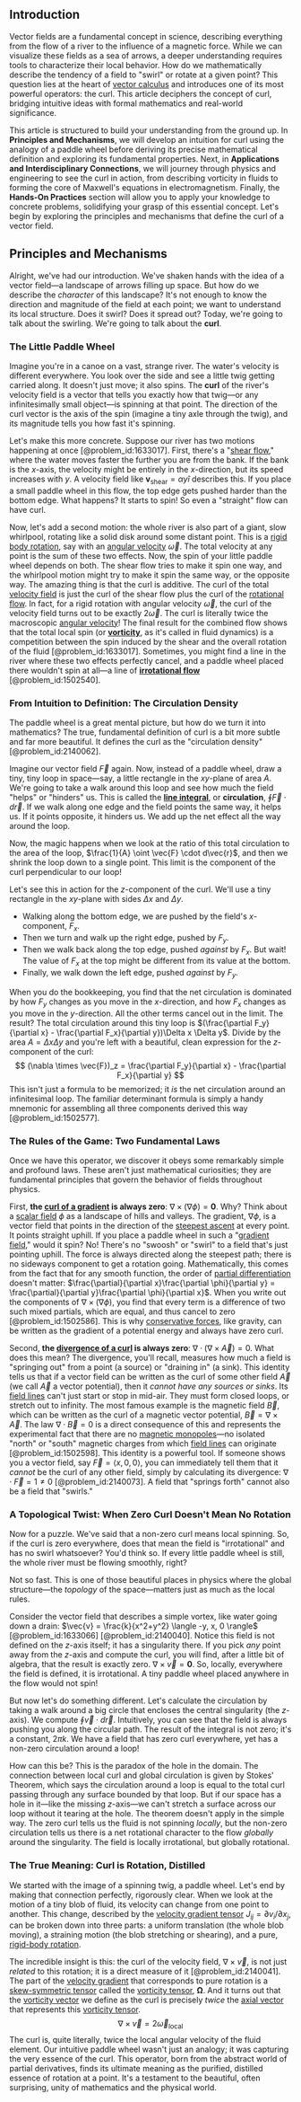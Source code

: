 ## Introduction
Vector fields are a fundamental concept in science, describing everything from the flow of a river to the influence of a magnetic force. While we can visualize these fields as a sea of arrows, a deeper understanding requires tools to characterize their local behavior. How do we mathematically describe the tendency of a field to "swirl" or rotate at a given point? This question lies at the heart of [vector calculus](@article_id:146394) and introduces one of its most powerful operators: the curl. This article deciphers the concept of curl, bridging intuitive ideas with formal mathematics and real-world significance.

This article is structured to build your understanding from the ground up. In **Principles and Mechanisms**, we will develop an intuition for curl using the analogy of a paddle wheel before deriving its precise mathematical definition and exploring its fundamental properties. Next, in **Applications and Interdisciplinary Connections**, we will journey through physics and engineering to see the curl in action, from describing vorticity in fluids to forming the core of Maxwell's equations in electromagnetism. Finally, the **Hands-On Practices** section will allow you to apply your knowledge to concrete problems, solidifying your grasp of this essential concept. Let's begin by exploring the principles and mechanisms that define the curl of a vector field.

## Principles and Mechanisms

Alright, we've had our introduction. We've shaken hands with the idea of a vector field—a landscape of arrows filling up space. But how do we describe the *character* of this landscape? It's not enough to know the direction and magnitude of the field at each point; we want to understand its local structure. Does it swirl? Does it spread out? Today, we're going to talk about the swirling. We're going to talk about the **curl**.

### The Little Paddle Wheel

Imagine you're in a canoe on a vast, strange river. The water's velocity is different everywhere. You look over the side and see a little twig getting carried along. It doesn't just move; it also spins. The **curl** of the river's velocity field is a vector that tells you exactly how that twig—or any infinitesimally small object—is spinning at that point. The direction of the curl vector is the axis of the spin (imagine a tiny axle through the twig), and its magnitude tells you how fast it's spinning.

Let's make this more concrete. Suppose our river has two motions happening at once [@problem_id:1633017]. First, there's a "[shear flow](@article_id:266323)," where the water moves faster the further you are from the bank. If the bank is the $x$-axis, the velocity might be entirely in the $x$-direction, but its speed increases with $y$. A velocity field like $\mathbf{v}_{\text{shear}} = \alpha y \hat{i}$ describes this. If you place a small paddle wheel in this flow, the top edge gets pushed harder than the bottom edge. What happens? It starts to spin! So even a "straight" flow can have curl.

Now, let's add a second motion: the whole river is also part of a giant, slow whirlpool, rotating like a solid disk around some distant point. This is a [rigid body rotation](@article_id:166530), say with an [angular velocity](@article_id:192045) $\vec{\omega}$. The total velocity at any point is the sum of these two effects. Now, the spin of your little paddle wheel depends on both. The shear flow tries to make it spin one way, and the whirlpool motion might try to make it spin the same way, or the opposite way. The amazing thing is that the curl is additive. The curl of the total [velocity field](@article_id:270967) is just the curl of the shear flow plus the curl of the [rotational flow](@article_id:276243). In fact, for a rigid rotation with angular velocity $\vec{\omega}$, the curl of the velocity field turns out to be exactly $2\vec{\omega}$. The curl is literally twice the macroscopic [angular velocity](@article_id:192045)! The final result for the combined flow shows that the total local spin (or **[vorticity](@article_id:142253)**, as it's called in fluid dynamics) is a competition between the spin induced by the shear and the overall rotation of the fluid [@problem_id:1633017]. Sometimes, you might find a line in the river where these two effects perfectly cancel, and a paddle wheel placed there wouldn't spin at all—a line of **[irrotational flow](@article_id:158764)** [@problem_id:1502540].

### From Intuition to Definition: The Circulation Density

The paddle wheel is a great mental picture, but how do we turn it into mathematics? The true, fundamental definition of curl is a bit more subtle and far more beautiful. It defines the curl as the "circulation density" [@problem_id:2140062].

Imagine our vector field $\vec{F}$ again. Now, instead of a paddle wheel, draw a tiny, tiny loop in space—say, a little rectangle in the $xy$-plane of area $A$. We're going to take a walk around this loop and see how much the field "helps" or "hinders" us. This is called the **[line integral](@article_id:137613)**, or **circulation**, $\oint \vec{F} \cdot d\vec{r}$. If we walk along one edge and the field points the same way, it helps us. If it points opposite, it hinders us. We add up the net effect all the way around the loop.

Now, the magic happens when we look at the ratio of this total circulation to the area of the loop, $\frac{1}{A} \oint \vec{F} \cdot d\vec{r}$, and then we shrink the loop down to a single point. This limit is the component of the curl perpendicular to our loop!

Let's see this in action for the $z$-component of the curl. We'll use a tiny rectangle in the $xy$-plane with sides $\Delta x$ and $\Delta y$.
- Walking along the bottom edge, we are pushed by the field's $x$-component, $F_x$.
- Then we turn and walk up the right edge, pushed by $F_y$.
- Then we walk back along the top edge, pushed *against* by $F_x$. But wait! The value of $F_x$ at the top might be different from its value at the bottom.
- Finally, we walk down the left edge, pushed *against* by $F_y$.

When you do the bookkeeping, you find that the net circulation is dominated by how $F_y$ changes as you move in the $x$-direction, and how $F_x$ changes as you move in the $y$-direction. All the other terms cancel out in the limit. The result? The total circulation around this tiny loop is $(\frac{\partial F_y}{\partial x} - \frac{\partial F_x}{\partial y})\Delta x \Delta y$. Divide by the area $A = \Delta x \Delta y$ and you're left with a beautiful, clean expression for the $z$-component of the curl:
$$ (\nabla \times \vec{F})_z = \frac{\partial F_y}{\partial x} - \frac{\partial F_x}{\partial y} $$
This isn't just a formula to be memorized; it *is* the net circulation around an infinitesimal loop. The familiar determinant formula is simply a handy mnemonic for assembling all three components derived this way [@problem_id:1502577].

### The Rules of the Game: Two Fundamental Laws

Once we have this operator, we discover it obeys some remarkably simple and profound laws. These aren't just mathematical curiosities; they are fundamental principles that govern the behavior of fields throughout physics.

First, **the [curl of a gradient](@article_id:273674) is always zero**: $\nabla \times (\nabla \phi) = \mathbf{0}$.
Why? Think about a [scalar field](@article_id:153816) $\phi$ as a landscape of hills and valleys. The gradient, $\nabla \phi$, is a vector field that points in the direction of the [steepest ascent](@article_id:196451) at every point. It points straight uphill. If you place a paddle wheel in such a "[gradient field](@article_id:275399)," would it spin? No! There's no "swoosh" or "swirl" to a field that's just pointing uphill. The force is always directed along the steepest path; there is no sideways component to get a rotation going. Mathematically, this comes from the fact that for any smooth function, the order of [partial differentiation](@article_id:194118) doesn't matter: $\frac{\partial}{\partial x}\frac{\partial \phi}{\partial y} = \frac{\partial}{\partial y}\frac{\partial \phi}{\partial x}$. When you write out the components of $\nabla \times (\nabla \phi)$, you find that every term is a difference of two such mixed partials, which are equal, and thus cancel to zero [@problem_id:1502586]. This is why [conservative forces](@article_id:170092), like gravity, can be written as the gradient of a potential energy and always have zero curl.

Second, **the [divergence of a curl](@article_id:271068) is always zero**: $\nabla \cdot (\nabla \times \vec{A}) = 0$.
What does this mean? The divergence, you'll recall, measures how much a field is "springing out" from a point (a source) or "draining in" (a sink). This identity tells us that if a vector field can be written as the curl of some other field $\vec{A}$ (we call $\vec{A}$ a vector potential), then it *cannot have any sources or sinks*. Its [field lines](@article_id:171732) can't just start or stop in mid-air. They must form closed loops, or stretch out to infinity. The most famous example is the magnetic field $\vec{B}$, which can be written as the curl of a magnetic vector potential, $\vec{B} = \nabla \times \vec{A}$. The law $\nabla \cdot \vec{B} = 0$ is a direct consequence of this and represents the experimental fact that there are no [magnetic monopoles](@article_id:142323)—no isolated "north" or "south" magnetic charges from which [field lines](@article_id:171732) can originate [@problem_id:1502598]. This identity is a powerful tool. If someone shows you a vector field, say $\vec{F} = \langle x, 0, 0 \rangle$, you can immediately tell them that it *cannot* be the curl of any other field, simply by calculating its divergence: $\nabla \cdot \vec{F} = 1 \neq 0$ [@problem_id:2140073]. A field that "springs forth" cannot also be a field that "swirls."

### A Topological Twist: When Zero Curl Doesn't Mean No Rotation

Now for a puzzle. We've said that a non-zero curl means local spinning. So, if the curl is zero everywhere, does that mean the field is "irrotational" and has no swirl whatsoever? You'd think so. If every little paddle wheel is still, the whole river must be flowing smoothly, right?

Not so fast. This is one of those beautiful places in physics where the global structure—the *topology* of the space—matters just as much as the local rules.

Consider the vector field that describes a simple vortex, like water going down a drain: $\vec{v} = \frac{k}{x^2+y^2} \langle -y, x, 0 \rangle$ [@problem_id:1633066] [@problem_id:2140040]. Notice this field is not defined on the $z$-axis itself; it has a singularity there. If you pick *any* point away from the $z$-axis and compute the curl, you will find, after a little bit of algebra, that the result is exactly zero. $\nabla \times \vec{v} = \mathbf{0}$. So, locally, everywhere the field is defined, it is irrotational. A tiny paddle wheel placed anywhere in the flow would not spin!

But now let's do something different. Let's calculate the circulation by taking a walk around a big circle that encloses the central singularity (the $z$-axis). We compute $\oint \vec{v} \cdot d\vec{r}$. Intuitively, you can see that the field is always pushing you along the circular path. The result of the integral is not zero; it's a constant, $2\pi k$. We have a field that has zero curl everywhere, yet has a non-zero circulation around a loop!

How can this be? This is the paradox of the hole in the domain. The connection between local curl and global circulation is given by Stokes' Theorem, which says the circulation around a loop is equal to the total curl passing through any surface bounded by that loop. But if our space has a hole in it—like the missing $z$-axis—we can't stretch a surface across our loop without it tearing at the hole. The theorem doesn't apply in the simple way. The zero curl tells us the fluid is not spinning *locally*, but the non-zero circulation tells us there is a net rotational character to the flow *globally* around the singularity. The field is locally irrotational, but globally rotational.

### The True Meaning: Curl is Rotation, Distilled

We started with the image of a spinning twig, a paddle wheel. Let's end by making that connection perfectly, rigorously clear. When we look at the motion of a tiny blob of fluid, its velocity can change from one point to another. This change, described by the [velocity gradient tensor](@article_id:270434) $J_{ij} = \partial v_i / \partial x_j$, can be broken down into three parts: a uniform translation (the whole blob moving), a straining motion (the blob stretching or shearing), and a pure, [rigid-body rotation](@article_id:268129).

The incredible insight is this: the curl of the velocity field, $\nabla \times \vec{v}$, is not just *related* to this rotation; it is a direct measure of it [@problem_id:2140041]. The part of the [velocity gradient](@article_id:261192) that corresponds to pure rotation is a [skew-symmetric tensor](@article_id:198855) called the [vorticity tensor](@article_id:189127), $\mathbf{\Omega}$. And it turns out that the [vorticity vector](@article_id:187173) we define as the curl is precisely *twice* the [axial vector](@article_id:191335) that represents this [vorticity tensor](@article_id:189127).
$$ \nabla \times \vec{v} = 2 \vec{\omega}_{\text{local}} $$
The curl is, quite literally, twice the local angular velocity of the fluid element. Our intuitive paddle wheel wasn't just an analogy; it was capturing the very essence of the curl. This operator, born from the abstract world of partial derivatives, finds its ultimate meaning as the purified, distilled essence of rotation at a point. It's a testament to the beautiful, often surprising, unity of mathematics and the physical world.